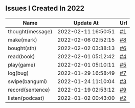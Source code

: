 ## Issues I Created In 2022

| Name | Update At | Url |
| ---- | ---- | ---- |
| thought(message) | 2022-02-11 16:50:51 | [#1](https://github.com/bGZoCg/2022/issues/1) |
| make(mark) | 2022-02-06 02:52:15 | [#8](https://github.com/bGZoCg/2022/issues/8) |
| bought(sth) | 2022-02-02 03:38:13 | [#6](https://github.com/bGZoCg/2022/issues/6) |
| read(book) | 2022-02-01 05:12:42 | [#4](https://github.com/bGZoCg/2022/issues/4) |
| play(game) | 2022-02-01 05:10:11 | [#5](https://github.com/bGZoCg/2022/issues/5) |
| log(bug) | 2022-01-29 16:58:49 | [#7](https://github.com/bGZoCg/2022/issues/7) |
| swipe(bangumi) | 2022-01-24 11:10:04 | [#3](https://github.com/bGZoCg/2022/issues/3) |
| record(sentence) | 2022-01-19 02:53:12 | [#9](https://github.com/bGZoCg/2022/issues/9) |
| listen(podcast) | 2022-01-02 00:43:00 | [#2](https://github.com/bGZoCg/2022/issues/2) |
